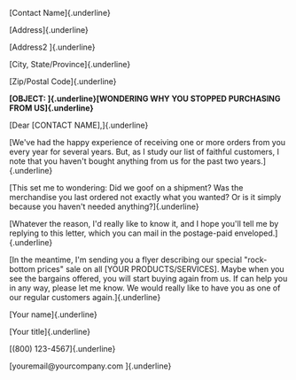 [Contact Name]{.underline}

[Address]{.underline}

[Address2 ]{.underline}

[City, State/Province]{.underline}

[Zip/Postal Code]{.underline}

**[OBJECT: ]{.underline}[WONDERING WHY YOU STOPPED PURCHASING FROM
US]{.underline}**

[Dear \[CONTACT NAME\],]{.underline}

[We've had the happy experience of receiving one or more orders from you
every year for several years. But, as I study our list of faithful
customers, I note that you haven't bought anything from us for the past
two years.]{.underline}

[This set me to wondering: Did we goof on a shipment? Was the
merchandise you last ordered not exactly what you wanted? Or is it
simply because you haven't needed anything?]{.underline}

[Whatever the reason, I'd really like to know it, and I hope you'll tell
me by replying to this letter, which you can mail in the postage-paid
enveloped.]{.underline}

[In the meantime, I'm sending you a flyer describing our special
"rock-bottom prices" sale on all \[YOUR PRODUCTS/SERVICES\]. Maybe when
you see the bargains offered, you will start buying again from us. If
can help you in any way, please let me know. We would really like to
have you as one of our regular customers again.]{.underline}

[Your name]{.underline}

[Your title]{.underline}

[(800) 123-4567]{.underline}

[youremail\@yourcompany.com ]{.underline}
